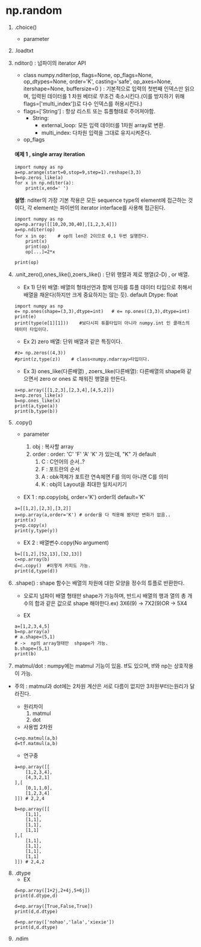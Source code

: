 # np.random

1. .choice()
    - parameter


2. .loadtxt

3. nditor() : 넘파이의 iterator API
    - class numpy.nditer(op, flags=None, op_flags=None, op_dtypes=None, order='K', casting='safe', op_axes=None, itershape=None, buffersize=0 )
    : 기본적으로 입력의 첫번째 인덱스만 읽으며, 입력된 데이터를 1 차원 베터로 무조건 축소시킨다.(이를 방지하기 위해 flags=['multi_index'])로 다수 인덱스를 허용시킨다.)
    * flags=['String'] : 항상 리스트 또는 튜플형태로 주어져야함.
        + String:
            -  external_loop: 모든 입력 데이터를 1차원 array로 변환.
            -  multi_index: 다차원 입력을 그대로 유지시켜준다.
    * op_flags

    #### 예제 1 , single array iteration
    ```
    import numpy as np
    a=np.arange(start=0,stop=9,step=1).reshape(3,3)
    b=np.zeros_like(a)
    for x in np.nditer(a):
        print(x,end=' ')
    ```

    **설명**: nditer의 가장 기본 작용은 모든 sequence type의 element에 접근하는 것이다, 각 element는 파이썬의 iterator interface를 사용해 접근된다.

    ```
    import numpy as np
    op=np.array([[10,20,30,40],[1,2,3,4]])
    a=np.nditer(op)
    for x in op:    # op의 len은 2이므로 0,1 두번 실행한다.
        print(x)
        print(op)
        op[...]=2*x 

    print(op)
    ``` 
4. .unit_zero(),ones_like(),zoers_like() : 단위 행렬과 제로 행열(2-D) , or 배열.

    - Ex 1) 단위 배열: 배열의 형태선언과 함께 인자를 튜플 데이터 타입으로 취해서 배열을 채운다(하지만 크게 중요하지는 않는 듯). default Dtype: float
    ```
    import numpy as np
    e= np.ones(shape=(3,3),dtype=int)   # e= np.ones((3,3),dtype=int)
    print(e)
    print(type(e[1][1]))    #보다시피 튜플타입이 아니라 numpy.int 인 클래스의 데이터 타입이다.
    ```
    - Ex 2) zero 배열: 단위 배열과 같은 특징이다.
    ```
    #z= np.zeros((4,3))
    #print(z,type(z))    # class<numpy.ndarray>타입이다.
    ```
    - Ex 3) ones_like(다른배열) , zoers_like(다른배열): 다른배열의 shape와 같으면서 zero or ones 로 채워진 행열을 만든다.
    ```
    x=np.array([[1,2,3],[2,3,4],[4,5,2]])
    a=np.zeros_like(x)
    b=np.ones_like(x)
    print(a,type(a))
    print(b,type(b))
    ```

5. .copy()
    - parameter
        1. obj : 복사할 array
        2. order : order: 'C' 'F' 'A' 'K' 가 있는데, "K" 가 default
            1. C : C언어의 순서..?
            2. F : 포트란의 순서
            3. A : obk객체가 포트란 연속체면 F를 의미 아니면 C를 의미
            4. K : obj의 Layout을 최대한 일치시키기
    
    - EX 1 : np.copy(obj, order='K') order의 default='K'
    ```
    a=[[1,2],[2,3],[3,2]]
    x=np.array(a,order='K') # order을 다 적용해 봤지만 변화가 없음..
    print(x)
    y=np.copy(x)
    print(y,type(y))
    ```

    - EX 2 : 배열변수.copy(No argument)
    ```
    b=[[1,2],[52,13],[32,13]]
    c=np.array(b)
    d=c.copy()  #이렇게 카피도 가능.
    print(d,type(d))
    ```

6. .shape() : shape 함수는 배열의 차원에 대한 모양을 정수의 튜플로 반환한다.
    - 오로지 넘파이 배열 형태만 shape가 가능하며, 반드시 배열의 행과 열의 총 개수의 합과 같은 값으로 shape 해야한다.ex) 3X6(9) -> 7X2(9)OR -> 5X4

    - EX
    ```
    a=[1,2,3,4,5]
    b=np.array(a)
    # a.shape=(5,1)
    # ->  np의 array형태만  shpape가 가능.
    b.shape=(5,1)
    print(b)
    ```
7. matmul/dot : numpy에는 matmul 기능이 있음. tf도 있으며, tf와 np는 상호작용이 가능.
 - 주의 : matmul과 dot에는 2차원 계산은 서로 다름이 없지만 3차원부터는원리가 달라진다.
    - 원리차이
        1. matmul
        2. dot
    - 사용법 2차원
    ```
    c=np.matmul(a,b)
    d=tf.matmul(a,b)    
    ```

    - 연구중
    ```
    a=np.array([[
        [1,2,3,4],
        [4,3,2,1]
    ],[
        [0,1,1,0],
        [1,2,3,4]
    ]]) # 2,2,4

    b=np.array([[
        [1,1],
        [1,1],
        [1,1],
        [1,1]
    ],[
        [1,1],
        [1,1],
        [1,1],
        [1,1]
    ]]) # 2,4,2
    ```

8. .dtype
    - EX
    ```
    d=np.array([1+2j,2+4j,5+6j])
    print(d.dtype,d)

    d=np.array([True,False,True])
    print(d,d.dtype)

    d=np.array(['nohao','lala','xiexie'])
    print(d,d.dtype)
    ```
9. .ndim